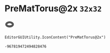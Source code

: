 # PreMatTorus@2x `32x32`
<img src="/img/PreMatTorus@2x.png" width=32 height=32>

``` CSharp
EditorGUIUtility.IconContent("PreMatTorus@2x")
```
```
-967819472494828476
```

